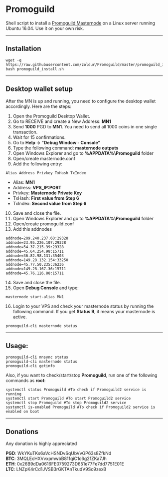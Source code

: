 # Promoguild
Shell script to install a [Promoguild Masternode](https://promoguild.world/) on a Linux server running Ubuntu 16.04. Use it on your own risk.
***

## Installation
```
wget -q https://raw.githubusercontent.com/zoldur/Promoguild/master/promoguild_install.sh
bash promoguild_install.sh
```
***

## Desktop wallet setup  

After the MN is up and running, you need to configure the desktop wallet accordingly. Here are the steps:  
1. Open the Promoguild Desktop Wallet.  
2. Go to RECEIVE and create a New Address: **MN1**  
3. Send **1000** PGD to **MN1**. You need to send all 1000 coins in one single transaction.
4. Wait for 15 confirmations.  
5. Go to **Help -> "Debug Window - Console"**  
6. Type the following command: **masternode outputs**  
7. Open Windows Explorer and go to **%APPDATA%\Promoguild** folder
8. Open/create masternode.conf
9. Add the following entry:
```
Alias Address Privkey TxHash TxIndex
```
* Alias: **MN1**
* Address: **VPS_IP:PORT**
* Privkey: **Masternode Private Key**
* TxHash: **First value from Step 6**
* TxIndex:  **Second value from Step 6**
10. Save and close the file.
11. Open Windows Explorer and go to **%APPDATA%\Promoguild** folder
12. Open/create promoguild.conf
13. Add this addnodes 
```
addnode=209.240.237.60:29328
addnode=23.95.226.107:29328
addnode=54.37.215.39:29328
addnode=45.64.254.98:15711
addnode=36.82.98.131:35403
addnode=149.28.132.154:33250
addnode=45.77.50.235:36236
addnode=149.28.167.36:15711
addnode=45.76.126.88:15711
```
14. Save and close the file.
15. Open **Debug Console** and type:
```
masternode start-alias MN1
```
16. Login to your VPS and check your masternode status by running the following command. If you get **Status 9**, it means your masternode is active.
```
promoguild-cli masternode status
```
***

## Usage:
```
promoguild-cli mnsync status
promoguild-cli masternode status  
promoguild-cli getinfo
```
Also, if you want to check/start/stop **Promoguild**, run one of the following commands as **root**:

```
systemctl status Promoguild #To check if Promoguild2 service is running
systemctl start Promoguild #To start Promoguild2 service
systemctl stop Promoguild #To stop Promoguild2 service
systemctl is-enabled Promoguild #To check if Promoguild2 service is enabled on boot
```  
***

## Donations

Any donation is highly appreciated

**PGD**: WkYKuTKs6aVcHSNDvSqUbVvGP63s8ZfkNd  
**BTC**: 3MQLEcHXVvxpmwbB811qiC1c6g21ZKa7Jh  
**ETH**: 0x26B9dDa0616FE0759273D651e77Fe7dd7751E01E  
**LTC**: LNZpK4rCd1JVSB3rGKTAnTkudV9So9zexB  
